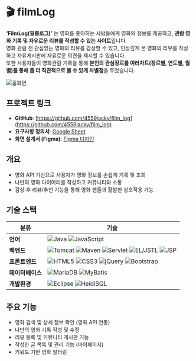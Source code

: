 # 🎬 filmLog  
**‘FilmLog(필름로그)’** 는 영화를 좋아하는 사람들에게 영화의 정보를 제공하고, **관람 영화 기록 및 자유로운 리뷰를 작성할 수 있는 사이트**입니다. <br>
영화 관람 전 관심있는 영화의 리뷰를 감상할 수 있고, 인상깊게 본 영화의 리뷰를 작성하고 자유게시판에 자유로운 의견을 제시할 수 있습니다. <br>
또한 사용자들이 영화관람 기록을 통해 **본인의 관심장르를 여러차트(장르별, 연도별, 월별)를 통해 좀 더 직관적으로 볼 수 있게 차별점**을 두었습니다.

![홈화면](https://github.com/user-attachments/assets/b439befd-3c1b-4a0e-aaaf-e9a95d6713d2)

##  프로젝트 링크  
- **GitHub**: [https://github.com/4559jacky/film_log](https://github.com/4559jacky/film_log)  
- **요구사항 정의서**: [Google Sheet](https://docs.google.com/spreadsheets/d/1z3QFklUzVlJD8Hfv_11_udTZbh2Y3jA9XBvZxV_PLUE/edit?usp=sharing)  
- **화면 설계서 (Figma)**: [Figma 디자인](https://www.figma.com/design/OKjmIRnX5tBev2JOt6hnNC/1%EC%A1%B0-%ED%95%84%EB%A6%84%EB%A1%9C%EA%B7%B8?node-id=0-1&p=f&t=CQvG9SpodQ59R89b-0)

##  개요  
- 영화 API 기반으로 사용자가 영화 정보를 손쉽게 기록 및 조회  
- 나만의 영화 다이어리를 작성하고 커뮤니티와 소통  
- 감상 후 리뷰/추천 기능을 통해 영화 팬들과 활발한 상호작용 가능  

##  기술 스택

| **분류** | **기술** |
|----------|----------|
| **언어** | ![Java](https://img.shields.io/badge/Java-orange?logo=openjdk&logoColor=white) ![JavaScript](https://img.shields.io/badge/JavaScript-yellow?logo=javascript&logoColor=white) |
| **백엔드** | ![Tomcat](https://img.shields.io/badge/Tomcat-F8DC75?logo=apachetomcat&logoColor=black) ![Maven](https://img.shields.io/badge/Maven-C71A36?logo=apachemaven&logoColor=white) ![Servlet](https://img.shields.io/badge/Servlet-6DB33F?logo=java&logoColor=white) ![EL/JSTL](https://img.shields.io/badge/EL%2FJSTL-003B57?logo=apache&logoColor=white) ![JSP](https://img.shields.io/badge/JSP-007396?style=flat&logo=java&logoColor=white) |
| **프론트엔드** | ![HTML5](https://img.shields.io/badge/HTML5-E34F26?logo=html5&logoColor=white) ![CSS3](https://img.shields.io/badge/CSS3-1572B6?logo=css3&logoColor=white) ![jQuery](https://img.shields.io/badge/jQuery-0769AD?logo=jquery&logoColor=white) ![Bootstrap](https://img.shields.io/badge/Bootstrap-7952B3?logo=bootstrap&logoColor=white) |
| **데이터베이스** | ![MariaDB](https://img.shields.io/badge/MariaDB-003545?logo=mariadb&logoColor=white) ![MyBatis](https://img.shields.io/badge/MyBatis-000000?style=flat) |
| **개발환경** | ![Eclipse](https://img.shields.io/badge/Eclipse-2C2255?logo=eclipseide&logoColor=white) ![HeidiSQL](https://img.shields.io/badge/HeidiSQL-4479A1?logoColor=white) |



##  주요 기능

-  영화 검색 및 상세 정보 확인 (영화 API 연동)  
-  나만의 영화 기록 작성 및 수정  
-  리뷰 등록 및 커뮤니티 게시판 기능  
-  작성한 글 목록 및 관리 기능 (마이페이지)  
-  키워드 기반 영화 필터링
  
